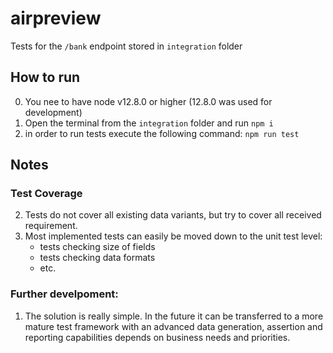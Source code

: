 # airpreview

Tests for the `/bank` endpoint stored in `integration` folder

## How to run
0. You nee to have node v12.8.0 or higher (12.8.0 was used for development)
1. Open the terminal from the `integration` folder and run `npm i`
2. in order to run tests execute the following command: `npm run test`


## Notes
### Test Coverage 
2. Tests do not cover all existing data variants, but try to cover all received requirement. 
3. Most implemented tests can easily be moved down to the unit test level:
    * tests checking size of fields
    * tests checking data formats
    * etc.

### Further develpoment:
1. The solution is really simple. In the future it can be transferred to a more mature test 
framework with an advanced data generation, assertion and reporting capabilities depends on 
business needs and priorities. 
